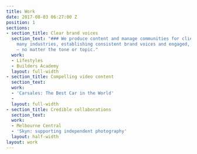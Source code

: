 ```yaml
---
title: Work
date: 2017-08-03 06:27:00 Z
position: 1
sections:
- section_title: Clear brand voices
  section_text: "### We produce content and manage communities for clients across
    many industries, establishing consistent brand voices and engaged, active audiences
    — no matter the tone or topic."
  work:
  - Lifestyles
  - Builders Academy
  layout: full-width
- section_title: Compelling video content
  section_text: 
  work:
  - 'Carsales: The Best Car in the World'
  - 
  layout: full-width
- section_title: Credible collaborations
  section_text: 
  work:
  - Melbourne Central
  - 'Skyn: supporting independent photography'
  layout: half-width
layout: work
---
```


